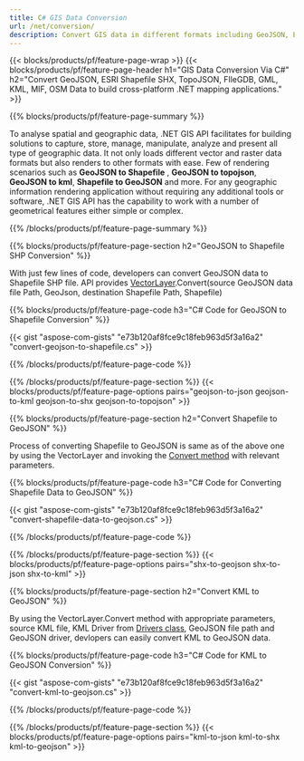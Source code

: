 ```yaml
---
title: C# GIS Data Conversion
url: /net/conversion/
description: Convert GIS data in different formats including GeoJSON, ESRI Shapefile SHX, TopoJSON, FIleGDB, GML, KML, MIF, OSM with few lines of C# code via .NET library.
---
```


{{< blocks/products/pf/feature-page-wrap >}}
{{< blocks/products/pf/feature-page-header h1="GIS Data Conversion Via C#" h2="Convert GeoJSON, ESRI Shapefile SHX, TopoJSON, FIleGDB, GML, KML, MIF, OSM Data to build cross-platform .NET mapping applications." >}}

{{% blocks/products/pf/feature-page-summary %}}


To analyse spatial and geographic data, .NET GIS API facilitates for building solutions to capture, store, manage, manipulate, analyze and present all type of geographic data. It not only loads different vector and raster data formats but also renders to other formats with ease. Few of rendering scenarios such as **GeoJSON to Shapefile** , **GeoJSON to topojson**, **GeoJSON to kml**, **Shapefile to GeoJSON** and more. For any geographic information rendering application without requiring any additional tools or software, .NET GIS API has the capability to work with a number of geometrical features either simple or complex.

{{% /blocks/products/pf/feature-page-summary  %}}

{{% blocks/products/pf/feature-page-section  h2="GeoJSON to Shapefile SHP Conversion" %}}

With just few lines of code, developers can convert GeoJSON data to Shapefile SHP file. API provides [VectorLayer](https://apireference.aspose.com/gis/net/aspose.gis/vectorlayer).Convert(source GeoJSON data file Path, GeoJson, destination Shapefile Path, Shapefile)


{{% blocks/products/pf/feature-page-code h3="C# Code for GeoJSON to Shapefile Conversion" %}}

{{< gist "aspose-com-gists" "e73b120af8fce9c18feb963d5f3a16a2" "convert-geojson-to-shapefile.cs" >}}

{{% /blocks/products/pf/feature-page-code  %}}

{{% /blocks/products/pf/feature-page-section %}}
{{< blocks/products/pf/feature-page-options pairs="geojson-to-json geojson-to-kml geojson-to-shx geojson-to-topojson" >}}

{{% blocks/products/pf/feature-page-section  h2="Convert Shapefile to GeoJSON" %}}

Process of converting Shapefile to GeoJSON is same as of the above one by using the VectorLayer and invoking the [Convert method](https://apireference.aspose.com/gis/net/aspose.gis.vectorlayer/convert/methods/2) with relevant parameters.


{{% blocks/products/pf/feature-page-code h3="C# Code for Converting Shapefile Data to GeoJSON" %}}

{{< gist "aspose-com-gists" "e73b120af8fce9c18feb963d5f3a16a2" "convert-shapefile-data-to-geojson.cs" >}}

{{% /blocks/products/pf/feature-page-code  %}}

{{% /blocks/products/pf/feature-page-section %}}
{{< blocks/products/pf/feature-page-options pairs="shx-to-geojson shx-to-json shx-to-kml" >}}

{{% blocks/products/pf/feature-page-section  h2="Convert KML to GeoJSON" %}}

By using the VectorLayer.Convert method with appropriate parameters, source KML file, KML Driver from [Drivers class](https://apireference.aspose.com/gis/net/aspose.gis/drivers), GeoJSON file path and GeoJSON driver, devlopers can easily convert KML to GeoJSON data.

{{% blocks/products/pf/feature-page-code h3="C# Code for KML to GeoJSON Conversion" %}}

{{< gist "aspose-com-gists" "e73b120af8fce9c18feb963d5f3a16a2" "convert-kml-to-geojson.cs" >}}

{{% /blocks/products/pf/feature-page-code  %}}

{{% /blocks/products/pf/feature-page-section %}}
{{< blocks/products/pf/feature-page-options pairs="kml-to-json kml-to-shx kml-to-geojson" >}}